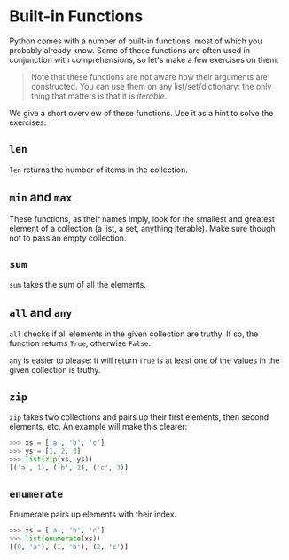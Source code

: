# Built-in Functions

Python comes with a number of built-in functions, most of which you probably already know.
Some of these  functions are often used in conjunction with comprehensions, so let's make a few exercises on them.

> Note that these functions are not aware how their arguments are constructed.
> You can use them on any list/set/dictionary: the only thing that matters is that it is _iterable_.

We give a short overview of these functions.
Use it as a hint to solve the exercises.

## `len`

`len` returns the number of items in the collection.

## `min` and `max`

These functions, as their names imply, look for the smallest and greatest element of a collection (a list, a set, anything iterable).
Make sure though not to pass an empty collection.

## `sum`

`sum` takes the sum of all the elements.

## `all` and `any`

`all` checks if all elements in the given collection are truthy.
If so, the function returns `True`, otherwise `False`.

`any` is easier to please: it will return `True` is at least one of the values in the given collection is truthy.

## `zip`

`zip` takes two collections and pairs up their first elements, then second elements, etc.
An example will make this clearer:

```python
>>> xs = ['a', 'b', 'c']
>>> ys = [1, 2, 3]
>>> list(zip(xs, ys))
[('a', 1), ('b', 2), ('c', 3)]
```

## `enumerate`

Enumerate pairs up elements with their index.

```python
>>> xs = ['a', 'b', 'c']
>>> list(enumerate(xs))
[(0, 'a'), (1, 'b'), (2, 'c')]
```


